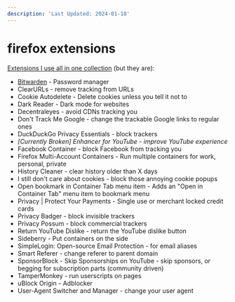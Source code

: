 ```yaml
---
description: 'Last Updated: 2024-01-18'
---
```


# firefox extensions

[Extensions I use all in one collection](https://addons.mozilla.org/en-US/firefox/collections/xoke/xoke/) (but they are):

* [Bitwarden](https://addons.mozilla.org/en-US/firefox/addon/bitwarden-password-manager/) - Password manager
* ClearURLs - remove tracking from URLs
* Cookie Autodelete - Delete cookies unless you tell it not to
* Dark Reader - Dark mode for websites
* Decentraleyes - avoid CDNs tracking you
* Don't Track Me Google - change the trackable Google links to regular ones
* DuckDuckGo Privacy Essentials - block trackers
* _\[Currently Broken] Enhancer for YouTube - improve YouTube experience_
* Facebook Container - block Facebook from tracking you
* Firefox Multi-Account Containers - Run multiple containers for work, personal, private
* History Cleaner - clear history older than X days
* I still don't care about cookies - block those annoying cookie popups
* Open bookmark in Container Tab menu item - Adds an "Open in Container Tab" menu item to bookmark menu
* Privacy | Protect Your Payments - Single use or merchant locked credit cards
* Privacy Badger - block invisible trackers
* Privacy Possum - block commercial trackers
* Return YouTube Dislike - return the YouTube dislike button
* Sideberry - Put containers on the side
* SimpleLogin: Open-source Email Protection - for email aliases
* Smart Referer - change referer to parent domain
* SponsorBlock - Skip Sponsorships on YouTube - skip sponsors, or begging for subscription parts (community driven)
* TamperMonkey - run userscripts on pages
* uBlock Origin - Adblocker
* User-Agent Switcher and Manager - change your user agent

